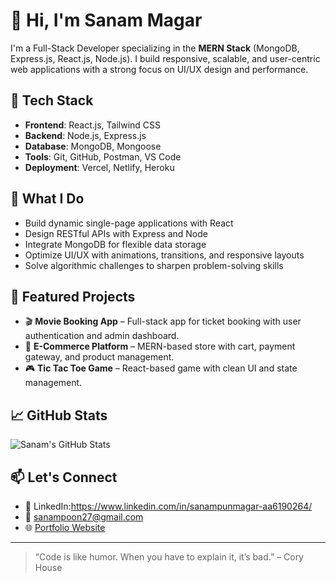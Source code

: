 # 👋 Hi, I'm Sanam Magar

I'm a Full-Stack Developer specializing in the **MERN Stack** (MongoDB, Express.js, React.js, Node.js). I build responsive, scalable, and user-centric web applications with a strong focus on UI/UX design and performance.

## 🚀 Tech Stack
- **Frontend**: React.js, Tailwind CSS
- **Backend**: Node.js, Express.js
- **Database**: MongoDB, Mongoose
- **Tools**: Git, GitHub, Postman, VS Code
- **Deployment**: Vercel, Netlify, Heroku

## 🧠 What I Do
- Build dynamic single-page applications with React
- Design RESTful APIs with Express and Node
- Integrate MongoDB for flexible data storage
- Optimize UI/UX with animations, transitions, and responsive layouts
- Solve algorithmic challenges to sharpen problem-solving skills

## 📂 Featured Projects
- 🎬 **Movie Booking App** – Full-stack app for ticket booking with user authentication and admin dashboard.
- 🛒 **E-Commerce Platform** – MERN-based store with cart, payment gateway, and product management.
- 🎮 **Tic Tac Toe Game** – React-based game with clean UI and state management.

## 📈 GitHub Stats
![Sanam's GitHub Stats](https://github-readme-stats.vercel.app/api?username=sanampm7&show_icons=true&theme=radical)

## 📫 Let's Connect
- 💼 LinkedIn:https://www.linkedin.com/in/sanampunmagar-aa6190264/
- 📧 sanampoon27@gmail.com
- 🌐 [Portfolio Website](https://your-portfolio-link.com)

---

> “Code is like humor. When you have to explain it, it’s bad.” – Cory House
